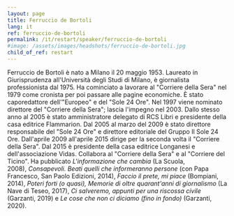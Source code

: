 ```yaml
---
layout: page
title: Ferruccio de Bortoli
lang: it
ref: ferruccio-de-bortoli
permalink: /it/restart/speaker/ferruccio-de-bortoli
#image: /assets/images/headshots/ferruccio-de-bortoli.jpg
child_of_ref: restart
---
```


Ferruccio de Bortoli è nato a Milano il 20 maggio 1953. Laureato in
Giurisprudenza all'Università degli Studi di Milano, è giornalista
professionista dal 1975. Ha cominciato a lavorare al "Corriere della Sera" nel
1979 come cronista per poi passare alle pagine economiche. È stato
caporedattore dell'"Europeo" e del "Sole 24 Ore". Nel 1997 viene nominato
direttore del "Corriere della Sera"; lascia l'impegno nel 2003. Dallo stesso
anno al 2005 è stato amministratore delegato di RCS Libri e presidente della
casa editrice Flammarion. Dal 2005 al marzo del 2009 è stato direttore
responsabile del "Sole 24 Ore" e direttore editoriale del Gruppo Il Sole 24
Ore. Dall'aprile 2009 all'aprile 2015 dirige per la seconda volta il "Corriere
della Sera". Dal 2015 è presidente della casa editrice Longanesi e
dell'associazione Vidas. Collabora al "Corriere della Sera" e al "Corriere del
Ticino". Ha pubblicato *L'informazione che cambia* (La Scuola,
2008), *Consapevoli. Beati quelli che informeranno persone* (con Papa
Francesco, San Paolo Edizioni, 2014), *Faccio il prete, mi piace* (Bompiani,
2014), *Poteri forti (o quasi), Memorie di oltre quarant'anni di giornalismo*
(La Nave di Teseo, 2017), *Ci salveremo, appunti per una riscossa civile*
(Garzanti, 2019) e *Le cose che non ci diciamo (fino in fondo)* (Garzanti,
2020).
